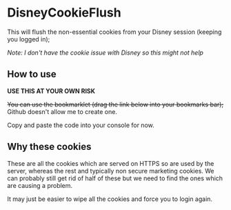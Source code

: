 # DisneyCookieFlush

This will flush the non-essential cookies from your Disney session (keeping you logged in);

*Note: I don't have the cookie issue with Disney so this might not help*

## How to use

**USE THIS AT YOUR OWN RISK**

~~You can use the bookmarklet (drag the link below into your bookmarks bar);~~ Github doesn't allow me to create one.

Copy and paste the code into your console for now.

## Why these cookies

These are all the cookies which are served on HTTPS so are used by the server, whereas the rest and typically non secure marketing cookies. We can probably still get rid of half of these but we need to find the ones which are causing a problem.

It may just be easier to wipe all the cookies and force you to login again.
